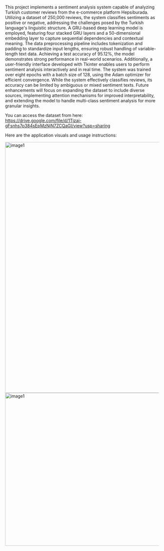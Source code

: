 This project implements a sentiment analysis system capable of analyzing Turkish customer reviews from the e-commerce platform Hepsiburada. Utilizing a dataset of 250,000 reviews, the system classifies sentiments as positive or negative, addressing the challenges posed by the Turkish language's linguistic structure. A GRU-based deep learning model is employed, featuring four stacked GRU layers and a 50-dimensional embedding layer to capture sequential dependencies and contextual meaning. The data preprocessing pipeline includes tokenization and padding to standardize input lengths, ensuring robust handling of variable-length text data. Achieving a test accuracy of 95.12%, the model demonstrates strong performance in real-world scenarios. Additionally, a user-friendly interface developed with Tkinter enables users to perform sentiment analysis interactively and in real time. The system was trained over eight epochs with a batch size of 128, using the Adam optimizer for efficient convergence. While the system effectively classifies reviews, its accuracy can be limited by ambiguous or mixed sentiment texts. Future enhancements will focus on expanding the dataset to include diverse sources, implementing attention mechanisms for improved interpretability, and extending the model to handle multi-class sentiment analysis for more granular insights.

You can access the dataset from here: https://drive.google.com/file/d/1Tjzaj-gFsnhs7p384sEpMzNjN7ZCQaGI/view?usp=sharing

Here are the application visuals and usage instructions:

<img src="https://github.com/user-attachments/assets/ad8c758a-334f-4fc5-bb6a-a8c5737ba597" alt="image1" width="570" height="820">

<img src="https://github.com/user-attachments/assets/394533ab-6436-48e1-b99e-51b1b2a96845" alt="image1" width="600" height="500">
